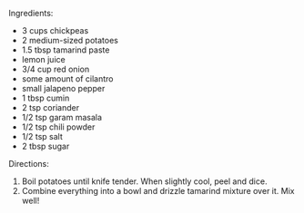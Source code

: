 Ingredients:

 - 3 cups chickpeas
 - 2 medium-sized potatoes
 - 1.5 tbsp tamarind paste
 - lemon juice
 - 3/4 cup red onion
 - some amount of cilantro
 - small jalapeno pepper
 - 1 tbsp cumin
 - 2 tsp coriander
 - 1/2 tsp garam masala
 - 1/2 tsp chili powder
 - 1/2 tsp salt
 - 2 tbsp sugar

Directions:

1. Boil potatoes until knife tender. When slightly cool, peel and dice.
2. Combine everything into a bowl and drizzle tamarind mixture over it. Mix well!

